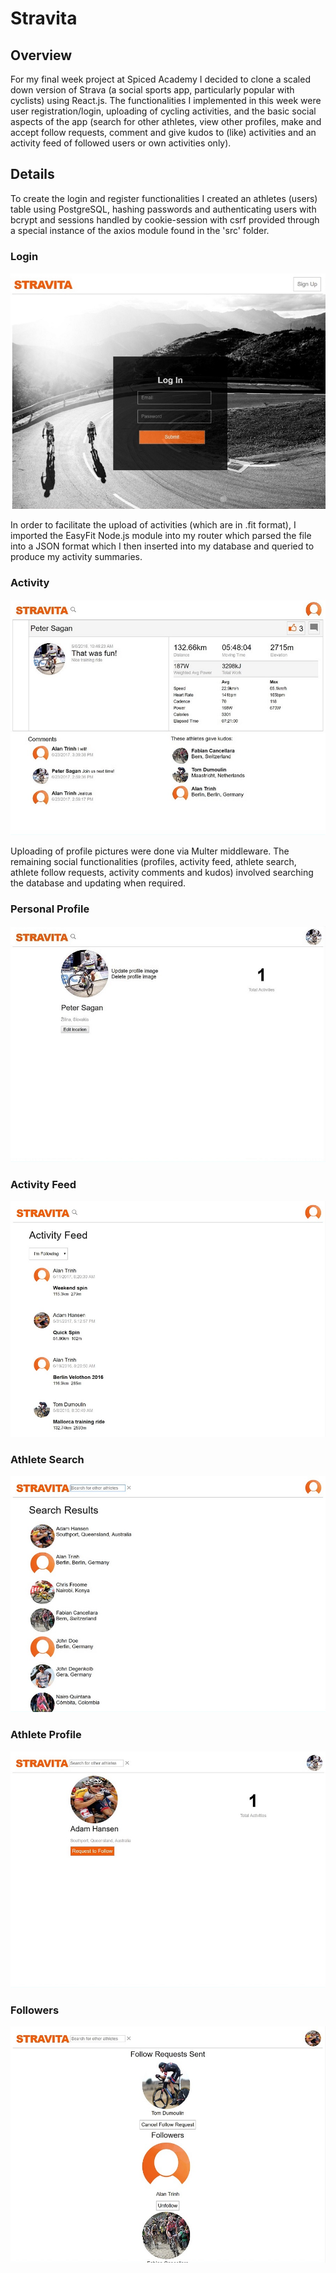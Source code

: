 
# Stravita

## Overview
For my final week project at Spiced Academy I decided to clone a scaled down version of Strava (a social sports app, particularly popular with cyclists) using React.js.  The functionalities I implemented in this week were user registration/login, uploading of cycling activities, and the basic social aspects of the app (search for other athletes, view other profiles, make and accept follow requests, comment and give kudos to (like) activities and an activity feed of followed users or own activities only).

## Details
To create the login and register functionalities I created an athletes (users) table using PostgreSQL, hashing passwords and authenticating users with bcrypt and sessions handled by cookie-session with csrf provided through a special instance of the axios module found in the 'src' folder.

### Login
![Alt text](/public/images/screenshots/login.jpg?raw=true "Login")

In order to facilitate the upload of activities (which are in .fit format), I imported the EasyFit Node.js module into my router which parsed the file into a JSON format which I then inserted into my database and queried to produce my activity summaries.

### Activity
![Alt text](/public/images/screenshots/activity.jpg?raw=true "Activity")

Uploading of profile pictures were done via Multer middleware. The remaining social functionalities (profiles, activity feed, athlete search, athlete follow requests, activity comments and kudos) involved searching the database and updating when required.

### Personal Profile
![Alt text](/public/images/screenshots/profile.jpg?raw=true "Personal Profile")

### Activity Feed
![Alt text](/public/images/screenshots/activity_feed.jpg?raw=true "Activity Feed")

### Athlete Search
![Alt text](/public/images/screenshots/athlete_search.jpg?raw=true "Athlete Search")

### Athlete Profile
![Alt text](/public/images/screenshots/athlete.jpg?raw=true "Athlete Profile")

### Followers
![Alt text](/public/images/screenshots/followers.jpg?raw=true "Followers")
